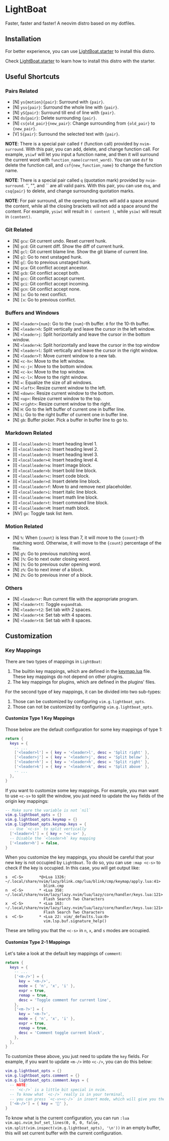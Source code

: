 # LightBoat

Faster, faster and faster! A neovim distro based on my dotfiles.

## Installation

For better experience, you can use
[LightBoat.starter](https://github.com/Kaiser-Yang/LightBoat.starter) to install this distro.

Check [LightBoat.starter](https://github.com/Kaiser-Yang/LightBoat.starter) to learn how to
install this distro with the starter.

## Useful Shortcuts

### Pairs Related

- [N] `ys{motion}{pair}`: Surround with `{pair}`.
- [N] `yss{pair}`: Surround the whole line with `{pair}`.
- [N] `yS{pair}`: Surround till end of line with `{pair}`.
- [N] `ds{pair}`: Delete surrounding `{pair}`.
- [N] `cs{old_pair}{new_pair}`: Change surrounding from `{old_pair}` to `{new_pair}`.
- [V] `S{pair}`: Surround the selected text with `{pair}`.

**NOTE**: There is a special pair called `f` (function call) provided by `nvim-surround`.
With this pair, you can add, delete, and change function call. For example, `ysiwf` will
let you input a function name, and then it will surround the current word with
`function_name(current_word)`. You can use `dsf` to delete the function call,
and `csf{new_function_name}` to change the function name.

**NOTE**: There is a special pair called `q` (quotation mark) provided by `nvim-surround`.
'', "", and \`\` are all valid pairs. With this pair, you can use `dsq`,
and `csq{pair}` to delete, and change surrounding quotation marks.

**NOTE**: For pair surround, all the opening brackets will add a space around the content,
while all the closing brackets will not add a space around the content. For example,
`ysiw(` will result in `( content )`, while `ysiw)` will result in `(content)`.

### Git Related

- [N] `gcu`: Git current undo. Reset current hunk.
- [N] `gcd`: Git current diff. Show the diff of current hunk.
- [N] `gcl`: Git current blame line. Show the git blame of current line.
- [N] `g]`: Go to next unstaged hunk.
- [N] `g[`: Go to previous unstaged hunk.
- [N] `gca`: Git conflict accept ancestor.
- [N] `gcb`: Git conflict accept both.
- [N] `gcc`: Git conflict accept current.
- [N] `gci`: Git conflict accept incoming.
- [N] `gcn`: Git conflict accept none.
- [N] `]x`: Go to next conflict.
- [N] `[x`: Go to previous conflict.

### Buffers and Windows

- [N] `<leader>{num}`: Go to the `{num}`-th buffer. `0` for the 10-th buffer.
- [N] `<leader>h`: Split vertically and leave the cursor in the left window.
- [N] `<leader>j`: Split horizontally and leave the cursor in the bottom window.
- [N] `<leader>k`: Split horizontally and leave the cursor in the top window
- [N] `<leader>l`: Split vertically and leave the cursor in the right window.
- [N] `<leader>T`: Move current window to a new tab.
- [N] `<c-h>`: Move to the left window.
- [N] `<c-j>`: Move to the bottom window.
- [N] `<c-k>`: Move to the top window.
- [N] `<c-l>`: Move to the right window.
- [N] `=`: Equalize the size of all windows.
- [N] `<left>`: Resize current window to the left.
- [N] `<down>`: Resize current window to the bottom.
- [N] `<up>`: Resize current window to the top.
- [N] `<right>`: Resize current window to the right.
- [N] `H`: Go to the left buffer of current one in buffer line.
- [N] `L`: Go to the right buffer of current one in buffer line.
- [N] `gb`: Buffer picker. Pick a buffer in buffer line to go to.

### Markdown Related

- [I] `<localleader>1`: Insert heading level 1.
- [I] `<localleader>2`: Insert heading level 2.
- [I] `<localleader>3`: Insert heading level 3.
- [I] `<localleader>4`: Insert heading level 4.
- [I] `<localleader>a`: Insert image block.
- [I] `<localleader>b`: Insert bold line block.
- [I] `<localleader>c`: Insert code block.
- [I] `<localleader>d`: Insert delete line block.
- [I] `<localleader>f`: Move to and remove next placeholder.
- [I] `<localleader>i`: Insert italic line block.
- [I] `<localleader>m`: Insert math line block.
- [I] `<localleader>t`: Insert command line block.
- [I] `<localleader>M`: Insert math block.
- [NV] `gx`: Toggle task list item.

### Motion Related

- [N] `%`: When `{count}` is less than 7, it will move to the `{count}`-th
  matching word. Otherwise, it will move to the `{count}` percentage of the file.
- [N] `g%`: Go to previous matching word.
- [N] `]%`: Go to next outer closing word.
- [N] `[%`: Go to previous outer opening word.
- [N] `z%`: Go to next inner of a block.
- [N] `Z%`: Go to previous inner of a block.

### Others

- [N] `<leader>r`: Run current file with the appropriate program.
- [N] `<leader>tt`: Toggle `expandtab`.
- [N] `<leader>t2`: Set tab with 2 spaces.
- [N] `<leader>t4`: Set tab with 4 spaces.
- [N] `<leader>t8`: Set tab with 8 spaces.

## Customization

### Key Mappings

There are two types of mappings in `LightBoat`:

1. The builtin key mappings, which are defined in the
   [keymap.lua](lua/lightboat/config/keymap/init.lua)
   file. These key mappings do not depend on other plugins.
2. The key mappings for plugins, which are defined in the plugins' files.

For the second type of key mappings, it can be divided into two sub-types:

1. Those can be customized by configuring `vim.g.lightboat_opts`.
2. Those can not be customized by configuring `vim.g.lightboat_opts`.

#### Customize Type 1 Key Mappings

Those below are the default configuration for some key mappings of type 1:

```lua
return {
  keys = {
    -- ...
    ['<leader>l'] = { key = '<leader>l', desc = 'Split right' },
    ['<leader>j'] = { key = '<leader>j', desc = 'Split below' },
    ['<leader>h'] = { key = '<leader>h', desc = 'Split right' },
    ['<leader>k'] = { key = '<leader>k', desc = 'Split above' },
    -- ...
  },
}
```

If you want to customize some key mappings. For example, you man want to use `<c-s>` to split
the window, you just need to update the `key` fields of the origin key mappings:

```lua
-- Make sure the variable is not `nil`
vim.g.lightboat_opts = {}
vim.g.lightboat_opts.keymap = {}
vim.g.lightboat_opts.keymap.keys = {
  -- Use `<c-s>` to split vertically
  ['<leader>l'] = { key = '<c-s>' },
  -- Disable the `<leader>h` key mapping
  ['<leader>h'] = false,
}
```

When you customize the key mappings, you should be careful that your new key is not
occupied by `LightBoat`. To do so, you can use `:map <c-s>` to check if the key is occupied.
In this case, you will get output like:

```
s  <C-S>       *@<Lua 1326: ~/.local/share/nvim/lazy/blink.cmp/lua/blink/cmp/keymap/apply.lua:41>
                 blink.cmp
n  <C-S>       * <Lua 358: ~/.local/share/nvim/lazy/lazy.nvim/lua/lazy/core/handler/keys.lua:121>
                 Flash Search Two Characters
x  <C-S>       * <Lua 163: ~/.local/share/nvim/lazy/lazy.nvim/lua/lazy/core/handler/keys.lua:121>
                 Flash Search Two Characters
s  <C-S>       * <Lua 22: vim/_defaults.lua:0>
                 vim.lsp.buf.signature_help()
```

These are telling you that the `<c-s>` in `n`, `x`, and `s` modes are occupied.

#### Customize Type 2-1 Mappings

Let's take a look at the default key mappings of `comment`:

```lua
return {
  keys = {
    -- ...
    ['<m-/>'] = {
      key = '<m-/>',
      mode = { 'n', 'x', 'i' },
      expr = true,
      remap = true,
      desc = 'Toggle comment for current line',
    },
    ['<m-?>'] = {
      key = '<m-?>',
      mode = { 'n', 'x', 'i' },
      expr = true,
      remap = true,
      desc = 'Comment toggle current block',
    },
  },
}
```

To customize these above, you just need to update the `key` fields.
For example, if you want to update `<m-/>` into `<c-/>`, you can do this below:

```lua
vim.g.lightboat_opts = {}
vim.g.lightboat_opts.comment = {}
vim.g.lightboat_opts.comment.keys = {
  -- NOTE:
  -- `<c-/>` is a little bit special in nvim.
  -- To know what `<c-/>` really is in your terminal,
  -- you can press `<c-v><c-/>` in insert mode, which will give you the right key to binding
  ['<m-/>'] = { key = '' },
}
```

To know what is the current configuration, you can run
`:lua vim.api.nvim_buf_set_lines(0, 0, 0, false, vim.split(vim.inspect(vim.g.lightboat_opts), '\n'))`
in an empty buffer, this will set current buffer with the current configuration.
